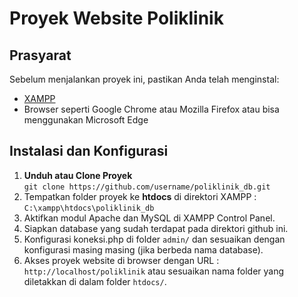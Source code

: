 # Proyek Website Poliklinik

## Prasyarat
Sebelum menjalankan proyek ini, pastikan Anda telah menginstal:
- [XAMPP](https://www.apachefriends.org/download.html)
- Browser seperti Google Chrome atau Mozilla Firefox atau bisa menggunakan Microsoft Edge

## Instalasi dan Konfigurasi
1. **Unduh atau Clone Proyek**  
   ```git clone https://github.com/username/poliklinik_db.git```
2. Tempatkan folder proyek ke **htdocs** di direktori XAMPP :
   ```C:\xampp\htdocs\poliklinik_db```
3. Aktifkan modul Apache dan MySQL di XAMPP Control Panel.
4. Siapkan database yang sudah terdapat pada direktori github ini.
5. Konfigurasi koneksi.php di folder ```admin/``` dan sesuaikan dengan konfigurasi masing masing (jika berbeda nama database).
6. Akses proyek website di browser dengan URL : ```http://localhost/poliklinik``` atau sesuaikan nama folder yang diletakkan di dalam folder ```htdocs/```.

